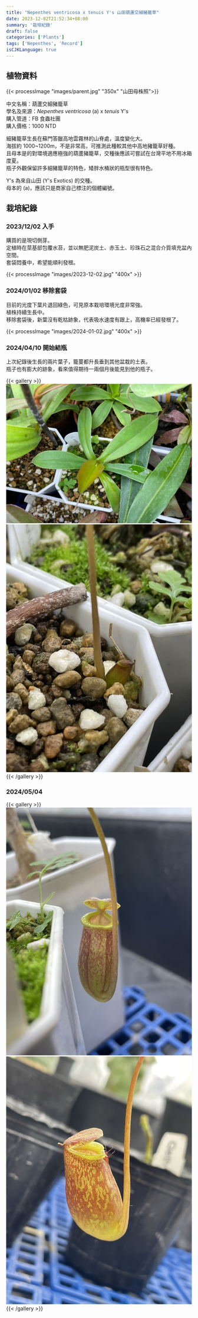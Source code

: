```yaml
---
title: "Nepenthes ventricosa x tenuis Y's 山田葫蘆交細豬籠草"
date: 2023-12-02T21:52:34+08:00
summary: '栽培紀錄'
draft: false
categories: ['Plants']
tags: ['Nepenthes', 'Record']
isCJKLanguage: true
---
```


## 植物資料

{{< processImage "images/parent.jpg" "350x" "山田母株照">}}

中文名稱：葫蘆交細豬籠草  
學名及來源：*Nepenthes ventricosa* (a) x *tenuis* Y's  
購入管道：FB 食蟲社團  
購入價格：1000 NTD  

細豬籠草生長在蘇門答臘高地雲霧林的山脊處，溫度變化大。  
海拔約 1000~1200m，不是非常高，可推測此種較其他中高地豬籠草好種。  
且母本是的對環境適應極強的葫蘆豬籠草，交種後應該可嘗試在台灣平地不用冰箱度夏。  
瓶子外觀保留許多細豬籠草的特色，矮胖水桶狀的瓶型很有特色。  

Y's 為來自山田 (Y's Exotics) 的交種。  
母本的 (a)，應該只是商家自己標注的個體編號。  

## 栽培紀錄

### 2023/12/02 入手

購買的是現切側芽。  
定植時在莖基部包覆水苔，並以無肥泥炭土、赤玉土、珍珠石之混合介質填充盆內空間。  
套袋悶養中，希望能順利發根。  

{{< processImage "images/2023-12-02.jpg" "400x" >}}

### 2024/01/02 移除套袋

目前的光度下葉片退回綠色，可見原本栽培環境光度非常強。  
植株持續生長中。  
移除套袋後，新葉沒有乾枯跡象，代表吸水速度有跟上，高機率已經發根了。  

{{< processImage "images/2024-01-02.jpg" "400x" >}}

### 2024/04/10 開始結瓶

上次紀錄後生長的兩片葉子，籠蔓都升長垂到其他盆栽的土表。  
瓶子也有膨大的跡象，看來值得期待一兩個月後能見到他的瓶子。  

{{< gallery >}}
  <img src="./images/2024-04-10(1).jpg" class="grid-w60">
  <img src="./images/2024-04-10(2).jpg" class="grid-w40">
{{< /gallery >}}

### 2024/05/04

{{< gallery >}}
  <img src="./images/2024-05-04(1).jpg" class="grid-w50">
  <img src="./images/2024-05-04(2).jpg" class="grid-w50">
{{< /gallery >}}
